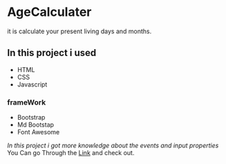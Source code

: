 # AgeCalculater
it is calculate your present living days and months.
## In this project i used 
- HTML
- CSS
- Javascript
### frameWork ###
- Bootstrap
- Md Bootstap
- Font Awesome

*In this project i got more knowledge about the events and input properties* 
You Can go Through the [Link](https://jagrati1213.github.io/AgeCalculater/) and check out.
